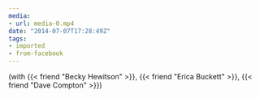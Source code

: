 ```yaml
---
media:
- url: media-0.mp4
date: "2014-07-07T17:28:49Z"
tags:
- imported
- from-facebook
---
```

(with {{< friend "Becky Hewitson" >}}, {{< friend "Erica Buckett" >}}, {{< friend "Dave Compton" >}})
